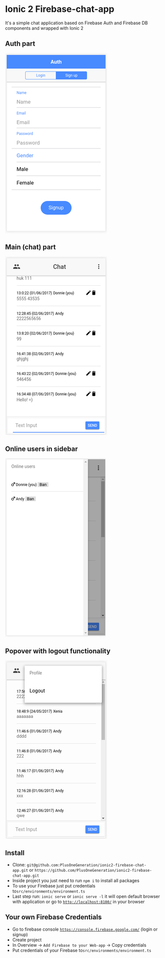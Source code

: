 # Ionic 2 Firebase-chat-app

It's a simple chat application based on Firebase Auth and Firebase DB components and wrapped with Ionic 2

## Auth part

![Auth](https://github.com/PlusOneGeneration/ionic2-firebase-chat-app/blob/master/src/assets/screenshots/screenshot_ionic2_001.png)

## Main (chat) part

![Chat](https://github.com/PlusOneGeneration/ionic2-firebase-chat-app/blob/master/src/assets/screenshots/screenshot_ionic2_002.png)

## Online users in sidebar

![Sidebar](https://github.com/PlusOneGeneration/ionic2-firebase-chat-app/blob/master/src/assets/screenshots/screenshot_ionic2_003.png)

## Popover with logout functionality

![Logout](https://github.com/PlusOneGeneration/ionic2-firebase-chat-app/blob/master/src/assets/screenshots/screenshot_ionic2_004.png)

## Install

* Clone: `git@github.com:PlusOneGeneration/ionic2-firebase-chat-app.git` or `https://github.com/PlusOneGeneration/ionic2-firebase-chat-app.git`
* Inside project you just need to run `npm i` to install all packages
* To use your Firebase just put credentials to`src/environments/environment.ts` 
* Last step run: `ionic serve` or `ionic serve -l` it will open default browser with application or go to [`http://localhost:8100/`](http://localhost:8100/) in your browser

## Your own Firebase Credentials

* Go to firebase console [`https://console.firebase.google.com/`](https://console.firebase.google.com/) (login or signup)
* Create project
* In Overview -> `Add Firebase to your Web-app` -> Copy credentials
* Put credentials of your Firebase to`src/environments/environment.ts`
